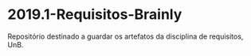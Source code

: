 # 2019.1-Requisitos-Brainly
Repositório destinado a guardar os artefatos da disciplina de requisitos, UnB.
